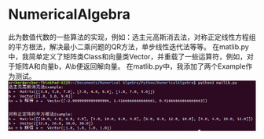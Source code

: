# NumericalAlgebra
此为数值代数的一些算法的实现，例如：选主元高斯消去法，对称正定线性方程组的平方根法，解决最小二乘问题的QR方法，单步线性迭代法等等。
在matlib.py中，我简单定义了矩阵类Class和向量类Vector，并重载了一些运算符，例如，对于矩阵A和向量b，A\b便返回解向量。
在matlib.py中，我添加了两个Example作为测试。
![image](README.png)

